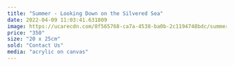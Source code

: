 ```yaml
---
title: "Summer - Looking Down on the Silvered Sea"
date: 2022-04-09 11:03:41.631809
image: https://ucarecdn.com/8f565768-ca7a-4538-ba0b-2c1194748bdc/summer-looking-down-on-the-silvered-sea.jpg
price: "350"
size: "20 x 25cm"
sold: "Contact Us"
media: "acrylic on canvas"
---
```


